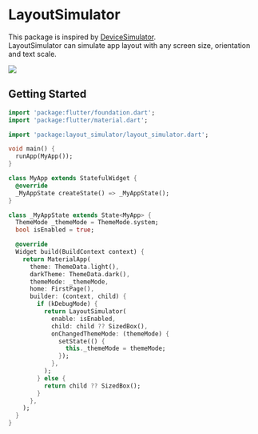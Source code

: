 # LayoutSimulator

This package is inspired by [DeviceSimulator](https://pub.dev/packages/device_simulator).  
LayoutSimulator can simulate app layout with any screen size, orientation and text scale.

![](https://github.com/wasitu/flutter-layout_simulator/blob/main/sample.gif?raw=true)

## Getting Started
```dart
import 'package:flutter/foundation.dart';
import 'package:flutter/material.dart';

import 'package:layout_simulator/layout_simulator.dart';

void main() {
  runApp(MyApp());
}

class MyApp extends StatefulWidget {
  @override
  _MyAppState createState() => _MyAppState();
}

class _MyAppState extends State<MyApp> {
  ThemeMode _themeMode = ThemeMode.system;
  bool isEnabled = true;

  @override
  Widget build(BuildContext context) {
    return MaterialApp(
      theme: ThemeData.light(),
      darkTheme: ThemeData.dark(),
      themeMode: _themeMode,
      home: FirstPage(),
      builder: (context, child) {
        if (kDebugMode) {
          return LayoutSimulator(
            enable: isEnabled,
            child: child ?? SizedBox(),
            onChangedThemeMode: (themeMode) {
              setState(() {
                this._themeMode = themeMode;
              });
            },
          );
        } else {
          return child ?? SizedBox();
        }
      },
    );
  }
}
```